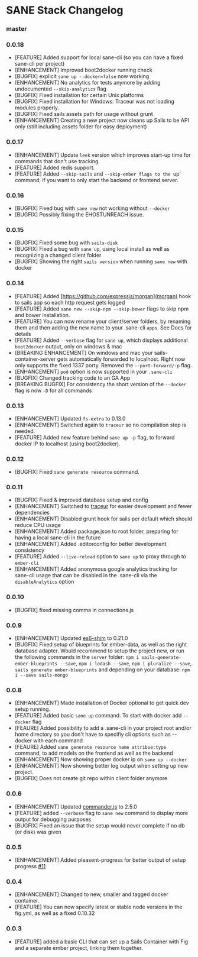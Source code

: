 # SANE Stack Changelog

### master

### 0.0.18
* [FEATURE] Added support for local sane-cli (so you can have a fixed sane-cli per project)
* [ENHANCEMENT] Improved boot2docker running check
* [BUGFIX] explicit `sane up --docker=false` now working
* [ENHANCEMENT] No analytics for tests anymore by adding undocumented `--skip-analytics` flag
* [BUGFIX] Fixed installation for certain Unix platforms
* [BUGFIX] Fixed installation for Windows: Traceur was not loading modules properly.
* [BUGFIX] Fixed sails assets path for usage without grunt
* [ENHANCEMENT] Creating a new project now cleans up Sails to be API only (still including assets folder for easy deployment)

### 0.0.17
* [ENHANCEMENT] Update `leek` version which improves start-up time for commands that don't use tracking.
* [FEATURE] Added redis support.
* [FEATURE] Added `--skip-sails` and `--skip-ember flags to the `up` command, if you want to only start the backend or frontend server.

### 0.0.16

* [BUGFIX] Fixed bug with `sane new` not working without `--docker`
* [BUGFIX] Possibly fixing the EHOSTUNREACH issue.

### 0.0.15
* [BUGFIX] Fixed some bug with `sails-disk`
* [BUGFIX] Fixed a bug with `sane up`, using local install as well as recognizing a changed client folder
* [BUGFIX] Showing the right `sails version` when running `sane new` with docker

### 0.0.14
* [FEATURE] Added [https://github.com/expressjs/morgan](morgan) hook to sails app so each http request gets logged
* [FEATURE] Added `sane new --skip-npm --skip-bower` flags to skip npm and bower installation.
* [FEATURE] You can now rename your client/server folders, by renaming them and then adding the new name to your .sane-cli `apps`. See Docs for details
* [FEATURE] Added `--verbose` flag for `sane up`, which displays additional `boot2docker` output, only on windows & mac
* [BREAKING ENHANCEMENT] On windows and mac your sails-container-server gets automatically forwarded to localhost. Right now only supports the fixed 1337 porty. Removed the `--port-forward/-p` flag.
* [ENHANCEMENT] `pod` option is now supported in your `.sane-cli`
* [BUGFIX] Changed tracking code to an GA App
* [BREAKING BUGFIX] For consistency the short version of the `--docker` flag is now `-D` for all commands

### 0.0.13
* [ENHANCEMENT] Updated `fs-extra` to 0.13.0
* [ENHANCEMENT] Switched again to `traceur` so no compilation step is needed.
* [FEATURE] Added new feature behind `sane up -p` flag, to forward docker IP to localhost (using boot2docker).

### 0.0.12
* [BUGFIX] Fixed `sane generate resource` command.

### 0.0.11
* [BUGFIX] Fixed & improved database setup and config
* [ENHANCEMENT] Switched to [traceur](https://github.com/google/traceur-compiler) for easier development and fewer dependencies
* [ENHANCEMENT] Disabled grunt hook for sails per default which should reduce CPU usage
* [ENHANCEMENT] Added package.json to root folder, preparing for having a local sane-cli in the future
* [ENHANCEMENT] Added .editorconfig for better development consistency
* [FEATURE] Added `--live-reload` option to `sane up` to proxy through to `ember-cli`
* [ENHANCEMENT] Added anonymous google analytics tracking for sane-cli usage that can be disabled in the .sane-cli via the `disableAnalytics` option

### 0.0.10
* [BUGFIX] fixed missing comma in connections.js

### 0.0.9
* [ENHANCEMENT] Updated [es6-shim](https://github.com/paulmillr/es6-shim) to 0.21.0
* [BUGFIX] Fixed setup of blueprints for ember-data, as well as the right database adapter. Would recommend to setup the project new, or run the following commands in the `server` folder: `npm i sails-generate-ember-blueprints --save`, `npm i lodash --save`, `npm i pluralize --save`, `sails generate ember-blueprints` and depending on your database: `npm i --save sails-mongo`

### 0.0.8
* [ENHANCEMENT] Made installation of Docker optional to get quick dev setup running.
* [FEATURE] Added basic `sane up` command. To start with docker add `--docker` flag
* [FEAURE] Added possibility to add a .sane-cli in your project root and/or home directory so you don't have to specifiy cli options such as --docker with each command
* [FEAURE] Added `sane generate resource name attribue:type` command, to add models on the frontend as well as the backend
* [ENHANCEMENT] Now showing proper docker ip on `sane up --docker`
* [ENHANCEMENT] Now showing better log output when setting up new project.
* [BUGFIX] Does not create git repo within client folder anymore

### 0.0.6
* [ENHANCEMENT] Updated [commander.js](https://github.com/tj/commander.js) to 2.5.0
* [FEATURE] added `--verbose` flag to `sane new` command to display more output for debugging purposes
* [BUGFIX] Fixed an issue that the setup would never complete if no db (or disk) was given

### 0.0.5
* [ENHANCEMENT] Added pleasent-progress for better output of setup progress [#11](https://github.com/artificialio/sane/issues/11)

### 0.0.4

* [ENHANCEMENT] Changed to new, smaller and tagged docker container.
* [FEATURE] You can now specify latest or stable node versions in the fig.yml, as well as a fixed 0.10.32

### 0.0.3

* [FEATURE] added a basic CLI that can set up a Sails Container with Fig and a separate ember project, linking them together.
